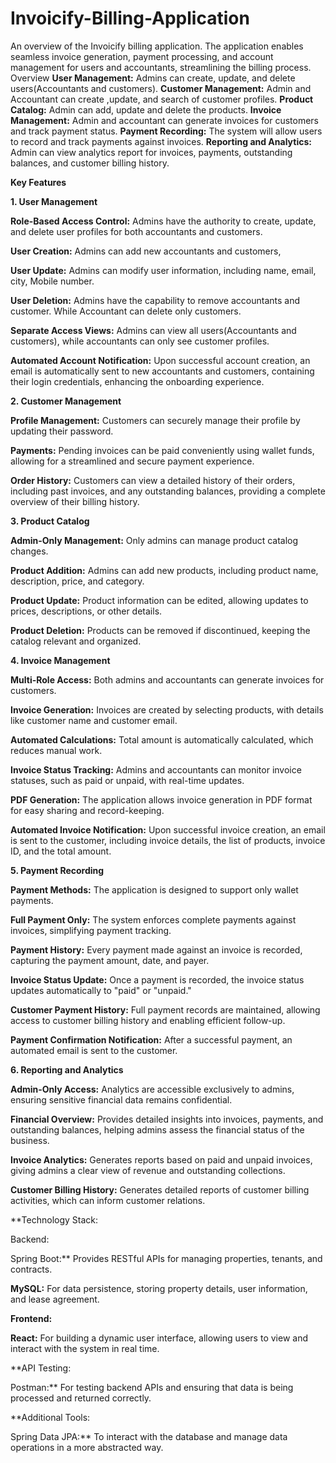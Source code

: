 # Invoicify-Billing-Application

An overview of the Invoicify  billing application. The application enables seamless invoice generation, payment processing, and account management for users and accountants, streamlining the billing process.
Overview
**User Management:** Admins can create, update, and delete users(Accountants and customers).
**Customer Management:** Admin and Accountant can create ,update, and search of customer profiles.
**Product Catalog:** Admin can add, update and delete the products.
**Invoice Management:** Admin and accountant can generate invoices for customers and track payment status.
**Payment Recording:** The system will allow users to record and track payments against invoices.
**Reporting and Analytics:** Admin can view analytics report for invoices, payments, outstanding balances, and customer billing history.



**Key Features**

**1. User Management**

**Role-Based Access Control:** Admins have the authority to create, update, and delete user profiles for both accountants and customers.

**User Creation:** Admins can add new accountants and customers, 

**User Update:** Admins can modify user information, including name, email, city, Mobile number.

**User Deletion:** Admins have the capability to remove accountants and customer. While Accountant can delete only customers.

**Separate Access Views:** Admins can view all users(Accountants and customers), while accountants can only see customer profiles.

**Automated Account Notification:** Upon successful account creation, an email is automatically sent to new accountants and customers, containing their login credentials, enhancing the onboarding experience.


**2. Customer Management**

**Profile Management:** Customers can securely manage their profile by updating their password.

**Payments:** Pending invoices can be paid conveniently using wallet funds, allowing for a streamlined and secure payment experience.

**Order History:** Customers can view a detailed history of their orders, including past invoices, and any outstanding balances, providing a complete overview of their billing history.


**3. Product Catalog**

**Admin-Only Management:** Only admins can manage product catalog changes.

**Product Addition:** Admins can add new products, including product name, description, price, and category.

**Product Update:** Product information can be edited, allowing updates to prices, descriptions, or other details.

**Product Deletion:** Products can be removed if discontinued, keeping the catalog relevant and organized.


**4. Invoice Management**

**Multi-Role Access:** Both admins and accountants can generate invoices for customers.

**Invoice Generation:** Invoices are created by selecting products, with details like customer name and customer email.

**Automated Calculations:** Total amount is automatically calculated, which reduces manual work.

**Invoice Status Tracking:** Admins and accountants can monitor invoice statuses, such as paid or unpaid, with real-time updates.

**PDF Generation:** The application allows invoice generation in PDF format for easy sharing and record-keeping.

**Automated Invoice Notification:** Upon successful invoice creation, an email is sent to the customer, including invoice details, the list of products, invoice ID, and the total amount.


**5. Payment Recording**

**Payment Methods:** The application is designed to support only wallet payments.

**Full Payment Only:** The system enforces complete payments against invoices, simplifying payment tracking.

**Payment History:** Every payment made against an invoice is recorded, capturing the payment amount, date, and payer.

**Invoice Status Update:** Once a payment is recorded, the invoice status updates automatically to "paid" or "unpaid."

**Customer Payment History:** Full payment records are maintained, allowing access to customer billing history and enabling efficient follow-up.

**Payment Confirmation Notification:** After a successful payment, an automated email is sent to the customer.


**6. Reporting and Analytics**

**Admin-Only Access:** Analytics are accessible exclusively to admins, ensuring sensitive financial data remains confidential.

**Financial Overview:** Provides detailed insights into invoices, payments, and outstanding balances, helping admins assess the financial status of the business.

**Invoice Analytics:** Generates reports based on paid and unpaid invoices, giving admins a clear view of revenue and outstanding collections.

**Customer Billing History:** Generates detailed reports of customer billing activities, which can inform customer relations.



**Technology Stack:

Backend:

Spring Boot:** Provides RESTful APIs for managing properties, tenants, and contracts.

**MySQL:** For data persistence, storing property details, user information, and lease agreement.


**Frontend:**

**React:** For building a dynamic user interface, allowing users to view and interact with the system in real time.


**API Testing:

Postman:** For testing backend APIs and ensuring that data is being processed and returned correctly.


**Additional Tools:

Spring Data JPA:** To interact with the database and manage data operations in a more abstracted way.
